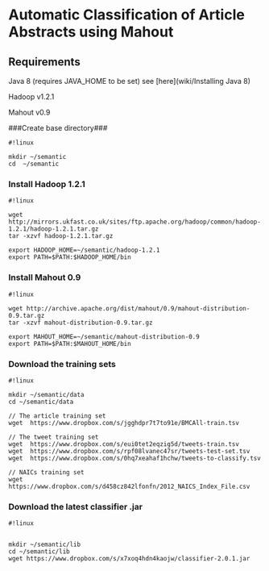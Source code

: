 # Automatic Classification of Article Abstracts using Mahout   #


## Requirements ##

Java 8 (requires JAVA_HOME to be set) see [here](wiki/Installing Java 8)

Hadoop v1.2.1

Mahout v0.9

###Create base directory###
```
#!linux

mkdir ~/semantic
cd  ~/semantic
```


### Install Hadoop 1.2.1 ###



```
#!linux

wget http://mirrors.ukfast.co.uk/sites/ftp.apache.org/hadoop/common/hadoop-1.2.1/hadoop-1.2.1.tar.gz
tar -xzvf hadoop-1.2.1.tar.gz

export HADOOP_HOME=~/semantic/hadoop-1.2.1
export PATH=$PATH:$HADOOP_HOME/bin
```
### Install Mahout 0.9 ###


```
#!linux

wget http://archive.apache.org/dist/mahout/0.9/mahout-distribution-0.9.tar.gz
tar -xzvf mahout-distribution-0.9.tar.gz

export MAHOUT_HOME=~/semantic/mahout-distribution-0.9
export PATH=$PATH:$MAHOUT_HOME/bin
```

### Download the training sets ###


```
#!linux

mkdir ~/semantic/data
cd ~/semantic/data

// The article training set
wget  https://www.dropbox.com/s/jgghdpr7t7to91e/BMCAll-train.tsv

// The tweet training set
wget  https://www.dropbox.com/s/eui0tet2eqzig5d/tweets-train.tsv
wget  https://www.dropbox.com/s/rpf08lvanec47sr/tweets-test-set.tsv
wget  https://www.dropbox.com/s/0hq7xeahaf1hchw/tweets-to-classify.tsv

// NAICs training set
wget https://www.dropbox.com/s/d458cz842lfonfn/2012_NAICS_Index_File.csv

```

### Download the latest classifier .jar ###

```
#!linux


mkdir ~/semantic/lib
cd ~/semantic/lib
wget https://www.dropbox.com/s/x7xoq4hdn4kaojw/classifier-2.0.1.jar
```